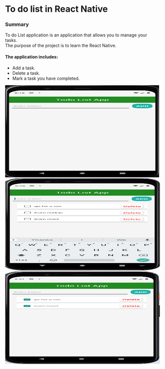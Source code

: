 # To do list in React Native

### Summary

To do List application is an application that allows you to manage your tasks.<br>
The purpose of the project is to learn the React Native.<br>

#### The application includes:

- Add a task.
- Delete a task.
- Mark a task you have completed.

<kbd><img src="/demo images/img_1.png" width="630" height="300"></kbd>
<kbd><img src="/demo images/img_2.png" width="630" height="300"></kbd>
<kbd><img src="/demo images/img_3.png" width="630" height="300"></kbd>
